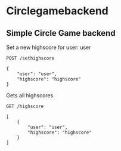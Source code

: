 # Circlegamebackend

## Simple Circle Game backend


Set a new highscore for user: user
```
POST /sethighscore

{
	"user": "user",
	"highscore": "highscore"
}

```

Gets all highscores
```
GET /highscore

[
	{
		"user": "user",
		"highscore": "highscore"
	}
]

```